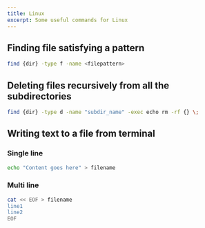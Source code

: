```yaml
---
title: Linux
excerpt: Some useful commands for Linux
---
```


## Finding file satisfying a pattern
```bash
find {dir} -type f -name <filepattern>
```

## Deleting files recursively from all the subdirectories
```bash
find {dir} -type d -name "subdir_name" -exec echo rm -rf {} \;
```

## Writing text to a file from terminal

### Single line
```bash
echo "Content goes here" > filename
```

### Multi line
```bash
cat << EOF > filename
line1 
line2 
EOF
```

